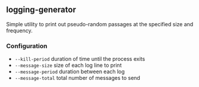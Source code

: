 ## logging-generator

Simple utility to print out pseudo-random passages at the specified size and frequency.

### Configuration

* `--kill-period` duration of time until the process exits
* `--message-size` size of each log line to print
* `--message-period` duration between each log
* `--message-total` total number of messages to send
